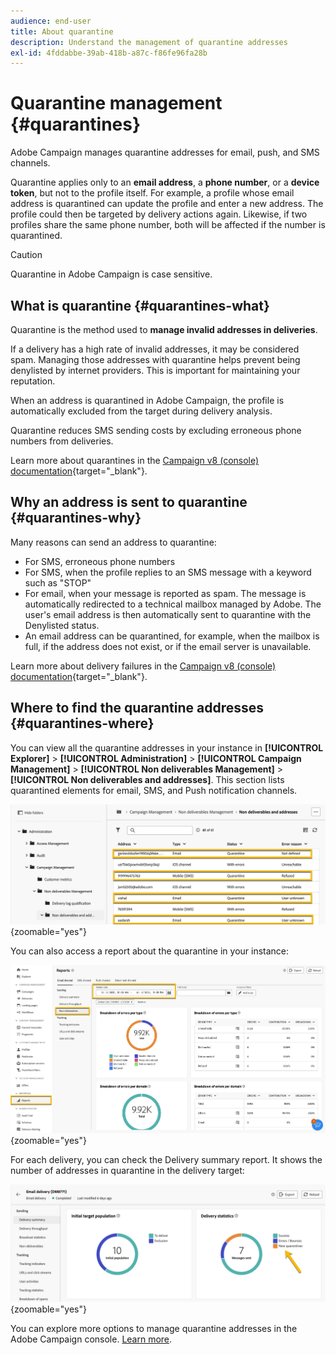 ```yaml
---
audience: end-user
title: About quarantine
description: Understand the management of quarantine addresses
exl-id: 4fddabbe-39ab-418b-a87c-f86fe96fa28b
---
```

# Quarantine management {#quarantines}

Adobe Campaign manages quarantine addresses for email, push, and SMS channels.

Quarantine applies only to an **email address**, a **phone number**, or a **device token**, but not to the profile itself. For example, a profile whose email address is quarantined can update the profile and enter a new address. The profile could then be targeted by delivery actions again. Likewise, if two profiles share the same phone number, both will be affected if the number is quarantined.

>[!CAUTION]
>
>Quarantine in Adobe Campaign is case sensitive.

## What is quarantine {#quarantines-what}

Quarantine is the method used to **manage invalid addresses in deliveries**.

If a delivery has a high rate of invalid addresses, it may be considered spam. Managing those addresses with quarantine helps prevent being denylisted by internet providers. This is important for maintaining your reputation.

When an address is quarantined in Adobe Campaign, the profile is automatically excluded from the target during delivery analysis.

Quarantine reduces SMS sending costs by excluding erroneous phone numbers from deliveries.

Learn more about quarantines in the [Campaign v8 (console) documentation](https://experienceleague.adobe.com/en/docs/campaign/campaign-v8/send/failures/quarantines){target="_blank"}.

## Why an address is sent to quarantine {#quarantines-why}

Many reasons can send an address to quarantine: 

* For SMS, erroneous phone numbers
* For SMS, when the profile replies to an SMS message with a keyword such as "STOP"
* For email, when your message is reported as spam. The message is automatically redirected to a technical mailbox managed by Adobe. The user's email address is then automatically sent to quarantine with the Denylisted status.
* An email address can be quarantined, for example, when the mailbox is full, if the address does not exist, or if the email server is unavailable.

Learn more about delivery failures in the [Campaign v8 (console) documentation](https://experienceleague.adobe.com/en/docs/campaign/campaign-v8/send/failures/delivery-failures){target="_blank"}.

## Where to find the quarantine addresses {#quarantines-where}

You can view all the quarantine addresses in your instance in **[!UICONTROL Explorer]** > **[!UICONTROL Administration]** > **[!UICONTROL Campaign Management]** > **[!UICONTROL Non deliverables Management]** > **[!UICONTROL Non deliverables and addresses]**. This section lists quarantined elements for email, SMS, and Push notification channels.

![Quarantine location in Adobe Campaign interface](assets/quarantine_location.png){zoomable="yes"}

You can also access a report about the quarantine in your instance:

![Quarantine reports in Adobe Campaign interface](assets/quarantine_reports.png){zoomable="yes"}

For each delivery, you can check the Delivery summary report. It shows the number of addresses in quarantine in the delivery target:

![Delivery summary report showing quarantined addresses](assets/quarantine_delivery.png){zoomable="yes"}

You can explore more options to manage quarantine addresses in the Adobe Campaign console. [Learn more](https://experienceleague.adobe.com/en/docs/campaign/campaign-v8/send/failures/quarantines#access-quarantined-addresses).